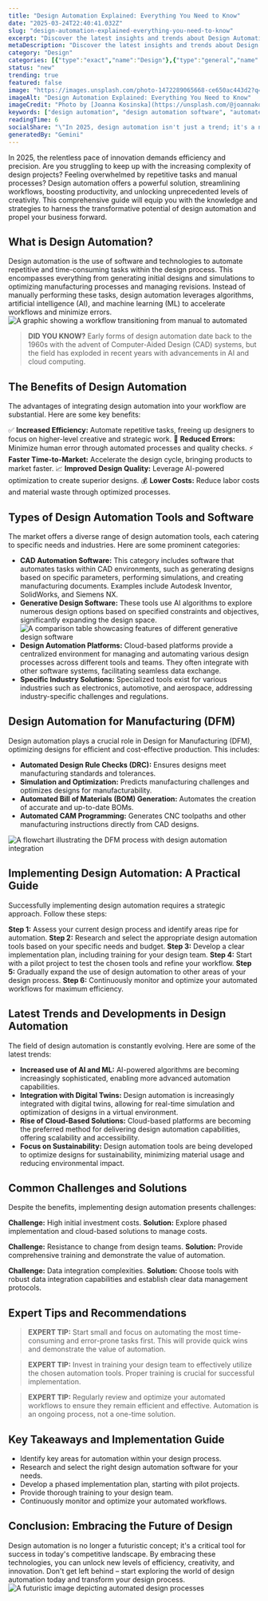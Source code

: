 ```yaml
---
title: "Design Automation Explained: Everything You Need to Know"
date: "2025-03-24T22:40:41.032Z"
slug: "design-automation-explained-everything-you-need-to-know"
excerpt: "Discover the latest insights and trends about Design Automation. This comprehensive guide covers everything you need to know about Design Automation in 2025."
metaDescription: "Discover the latest insights and trends about Design Automation. This comprehensive guide covers everything you need to know about Design Automation in 202..."
category: "Design"
categories: [{"type":"exact","name":"Design"},{"type":"general","name":"Engineering"},{"type":"medium","name":"Software Engineering"},{"type":"specific","name":"Automation Software"},{"type":"niche","name":"Robotics Process Automation"}]
status: "new"
trending: true
featured: false
image: "https://images.unsplash.com/photo-1472289065668-ce650ac443d2?q=85&w=1200&fit=max&fm=webp&auto=compress"
imageAlt: "Design Automation Explained: Everything You Need to Know"
imageCredit: "Photo by [Joanna Kosinska](https://unsplash.com/@joannakosinska) on Unsplash"
keywords: ["design automation", "design automation software", "automated design process", "benefits of design automation", "design automation tools", "best design automation software", "design automation for manufacturing", "CAD automation software", "improve design efficiency automation", "how to implement design automation"]
readingTime: 6
socialShare: "\"In 2025, design automation isn't just a trend; it's a necessity for staying competitive.  Unlock unprecedented efficiency and creativity by automating your design process.\""
generatedBy: "Gemini"
---
```




In 2025, the relentless pace of innovation demands efficiency and precision.  Are you struggling to keep up with the increasing complexity of design projects?  Feeling overwhelmed by repetitive tasks and manual processes?  Design automation offers a powerful solution, streamlining workflows, boosting productivity, and unlocking unprecedented levels of creativity. This comprehensive guide will equip you with the knowledge and strategies to harness the transformative potential of design automation and propel your business forward.

## What is Design Automation?

Design automation is the use of software and technologies to automate repetitive and time-consuming tasks within the design process. This encompasses everything from generating initial designs and simulations to optimizing manufacturing processes and managing revisions.  Instead of manually performing these tasks, design automation leverages algorithms, artificial intelligence (AI), and machine learning (ML) to accelerate workflows and minimize errors. ![A graphic showing a workflow transitioning from manual to automated](https://images.unsplash.com/photo-1432888498266-38ffec3eaf0a?q=85&w=1200&fit=max&fm=webp&auto=compress)

> **DID YOU KNOW?**  Early forms of design automation date back to the 1960s with the advent of Computer-Aided Design (CAD) systems, but the field has exploded in recent years with advancements in AI and cloud computing.

## The Benefits of Design Automation

The advantages of integrating design automation into your workflow are substantial.  Here are some key benefits:

✅ **Increased Efficiency:** Automate repetitive tasks, freeing up designers to focus on higher-level creative and strategic work.
🔑 **Reduced Errors:** Minimize human error through automated processes and quality checks.
⚡ **Faster Time-to-Market:** Accelerate the design cycle, bringing products to market faster.
📈 **Improved Design Quality:** Leverage AI-powered optimization to create superior designs.
💰 **Lower Costs:** Reduce labor costs and material waste through optimized processes.

## Types of Design Automation Tools and Software

The market offers a diverse range of design automation tools, each catering to specific needs and industries.  Here are some prominent categories:

* **CAD Automation Software:** This category includes software that automates tasks within CAD environments, such as generating designs based on specific parameters, performing simulations, and creating manufacturing documents. Examples include Autodesk Inventor, SolidWorks, and Siemens NX.
* **Generative Design Software:** These tools use AI algorithms to explore numerous design options based on specified constraints and objectives, significantly expanding the design space.  ![A comparison table showcasing features of different generative design software](https://images.unsplash.com/photo-1454165804606-c3d57bc86b40?q=85&w=1200&fit=max&fm=webp&auto=compress)
* **Design Automation Platforms:** Cloud-based platforms provide a centralized environment for managing and automating various design processes across different tools and teams.  They often integrate with other software systems, facilitating seamless data exchange.
* **Specific Industry Solutions:** Specialized tools exist for various industries such as electronics, automotive, and aerospace, addressing industry-specific challenges and regulations.

## Design Automation for Manufacturing (DFM)

Design automation plays a crucial role in Design for Manufacturing (DFM), optimizing designs for efficient and cost-effective production. This includes:

* **Automated Design Rule Checks (DRC):** Ensures designs meet manufacturing standards and tolerances.
* **Simulation and Optimization:** Predicts manufacturing challenges and optimizes designs for manufacturability.
* **Automated Bill of Materials (BOM) Generation:** Automates the creation of accurate and up-to-date BOMs.
* **Automated CAM Programming:** Generates CNC toolpaths and other manufacturing instructions directly from CAD designs.

![A flowchart illustrating the DFM process with design automation integration](https://images.unsplash.com/photo-1472289065668-ce650ac443d2?q=85&w=1200&fit=max&fm=webp&auto=compress)

## Implementing Design Automation: A Practical Guide

Successfully implementing design automation requires a strategic approach.  Follow these steps:

**Step 1:** Assess your current design process and identify areas ripe for automation.
**Step 2:** Research and select the appropriate design automation tools based on your specific needs and budget.
**Step 3:** Develop a clear implementation plan, including training for your design team.
**Step 4:** Start with a pilot project to test the chosen tools and refine your workflow.
**Step 5:** Gradually expand the use of design automation to other areas of your design process.
**Step 6:** Continuously monitor and optimize your automated workflows for maximum efficiency.

## Latest Trends and Developments in Design Automation

The field of design automation is constantly evolving.  Here are some of the latest trends:

* **Increased use of AI and ML:**  AI-powered algorithms are becoming increasingly sophisticated, enabling more advanced automation capabilities.
* **Integration with Digital Twins:**  Design automation is increasingly integrated with digital twins, allowing for real-time simulation and optimization of designs in a virtual environment.
* **Rise of Cloud-Based Solutions:**  Cloud-based platforms are becoming the preferred method for delivering design automation capabilities, offering scalability and accessibility.
* **Focus on Sustainability:** Design automation tools are being developed to optimize designs for sustainability, minimizing material usage and reducing environmental impact.

## Common Challenges and Solutions

Despite the benefits, implementing design automation presents challenges:

**Challenge:** High initial investment costs.
**Solution:** Explore phased implementation and cloud-based solutions to manage costs.

**Challenge:** Resistance to change from design teams.
**Solution:** Provide comprehensive training and demonstrate the value of automation.

**Challenge:** Data integration complexities.
**Solution:**  Choose tools with robust data integration capabilities and establish clear data management protocols.

## Expert Tips and Recommendations

> **EXPERT TIP:** Start small and focus on automating the most time-consuming and error-prone tasks first.  This will provide quick wins and demonstrate the value of automation.

> **EXPERT TIP:** Invest in training your design team to effectively utilize the chosen automation tools.  Proper training is crucial for successful implementation.

> **EXPERT TIP:** Regularly review and optimize your automated workflows to ensure they remain efficient and effective.  Automation is an ongoing process, not a one-time solution.

## Key Takeaways and Implementation Guide

* Identify key areas for automation within your design process.
* Research and select the right design automation software for your needs.
* Develop a phased implementation plan, starting with pilot projects.
* Provide thorough training to your design team.
* Continuously monitor and optimize your automated workflows.

## Conclusion: Embracing the Future of Design

Design automation is no longer a futuristic concept; it's a critical tool for success in today's competitive landscape. By embracing these technologies, you can unlock new levels of efficiency, creativity, and innovation.  Don't get left behind – start exploring the world of design automation today and transform your design process. ![A futuristic image depicting automated design processes](https://images.unsplash.com/photo-1517245386807-bb43f82c33c4?q=85&w=1200&fit=max&fm=webp&auto=compress)

